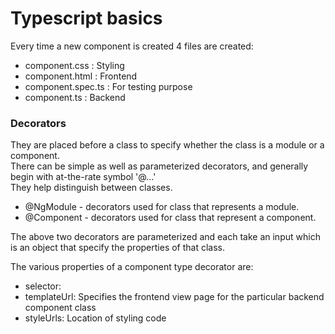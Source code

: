 # Typescript basics

Every time a new component is created 4 files are created:
* component.css : Styling 
* component.html : Frontend
* component.spec.ts : For testing purpose
* component.ts : Backend


### Decorators 
They are placed before a class to specify whether the class is a module or a component.  
There can be simple as well as parameterized decorators, and generally begin with at-the-rate symbol '@...'  
They help distinguish between classes.

* @NgModule - decorators used for class that represents a module. 
* @Component - decorators used for class that represent a component.

The above two decorators are parameterized and each take an input which is an object that specify the properties of that class.

The various properties of a component type decorator are: 
* selector: 
* templateUrl: Specifies the frontend view page for the particular backend component class
* styleUrls: Location of styling code